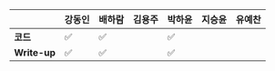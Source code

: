 |              | 강동인 | 배하람 | 김용주 | 박하윤 | 지승윤 | 유예찬 |
| ------------ | ------ | ------ | ------ | ------ | ------ | ------------ |
| **코드**     |:white_check_mark:|:white_check_mark:|  | :white_check_mark:|        |  |
| **Write-up** |:white_check_mark:|:white_check_mark:|  |:white_check_mark:|        |  |
